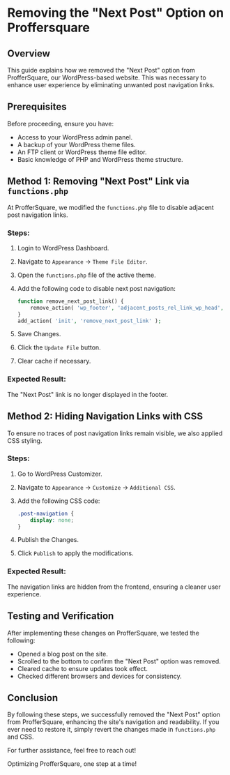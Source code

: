 # Removing the "Next Post" Option on Proffersquare

## Overview

This guide explains how we removed the "Next Post" option from ProfferSquare, our WordPress-based website. This was necessary to enhance user experience by eliminating unwanted post navigation links.

## Prerequisites

Before proceeding, ensure you have:

* Access to your WordPress admin panel.
* A backup of your WordPress theme files.
* An FTP client or WordPress theme file editor.
* Basic knowledge of PHP and WordPress theme structure.

## Method 1: Removing "Next Post" Link via `functions.php`

At ProfferSquare, we modified the `functions.php` file to disable adjacent post navigation links.

### Steps:

1.  Login to WordPress Dashboard.
2.  Navigate to `Appearance` → `Theme File Editor`.
3.  Open the `functions.php` file of the active theme.
4.  Add the following code to disable next post navigation:

    ``````php
    function remove_next_post_link() {
        remove_action( 'wp_footer', 'adjacent_posts_rel_link_wp_head', 10, 0 );
    }
    add_action( 'init', 'remove_next_post_link' );
    ``````

5.  Save Changes.
6.  Click the `Update File` button.
7.  Clear cache if necessary.

### Expected Result:

The "Next Post" link is no longer displayed in the footer.

## Method 2: Hiding Navigation Links with CSS

To ensure no traces of post navigation links remain visible, we also applied CSS styling.

### Steps:

1.  Go to WordPress Customizer.
2.  Navigate to `Appearance` → `Customize` → `Additional CSS`.
3.  Add the following CSS code:

    ``````css
    .post-navigation {
        display: none;
    }
    ``````

4.  Publish the Changes.
5.  Click `Publish` to apply the modifications.

### Expected Result:

The navigation links are hidden from the frontend, ensuring a cleaner user experience.

## Testing and Verification

After implementing these changes on ProfferSquare, we tested the following:

* Opened a blog post on the site.
* Scrolled to the bottom to confirm the "Next Post" option was removed.
* Cleared cache to ensure updates took effect.
* Checked different browsers and devices for consistency.

## Conclusion

By following these steps, we successfully removed the "Next Post" option from ProfferSquare, enhancing the site's navigation and readability. If you ever need to restore it, simply revert the changes made in `functions.php` and CSS.

For further assistance, feel free to reach out!

Optimizing ProfferSquare, one step at a time! 
